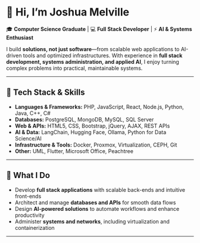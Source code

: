 # 👋 Hi, I’m Joshua Melville  

🎓 **Computer Science Graduate** | 💻 **Full Stack Developer** | ⚡ **AI & Systems Enthusiast**  

I build **solutions, not just software**—from scalable web applications to AI-driven tools and optimized infrastructures. With experience in **full stack development, systems administration, and applied AI**, I enjoy turning complex problems into practical, maintainable systems.  

---

## 🔧 Tech Stack & Skills  
- **Languages & Frameworks:** PHP, JavaScript, React, Node.js, Python, Java, C++, C#  
- **Databases:** PostgreSQL, MongoDB, MySQL, SQL Server  
- **Web & APIs:** HTML5, CSS, Bootstrap, jQuery, AJAX, REST APIs  
- **AI & Data:** LangChain, Hugging Face, Ollama, Python for Data Science/AI  
- **Infrastructure & Tools:** Docker, Proxmox, Virtualization, CEPH, Git  
- **Other:** UML, Flutter, Microsoft Office, Peachtree  

---

## 🌟 What I Do  
- Develop **full stack applications** with scalable back-ends and intuitive front-ends  
- Architect and manage **databases and APIs** for smooth data flows  
- Design **AI-powered solutions** to automate workflows and enhance productivity  
- Administer **systems and networks**, including virtualization and containerization  

---
